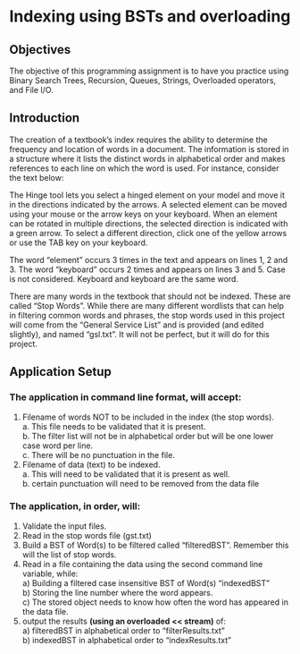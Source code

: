 # Indexing using BSTs and overloading

## Objectives
The objective of this programming assignment is to have you practice using Binary Search Trees, Recursion, Queues, Strings, 
Overloaded operators, and File I/O.

## Introduction
The creation of a textbook’s index requires the ability to determine the frequency and location of words in a document.
The information is stored in a structure where it lists the distinct words in alphabetical order and makes references to each
line on which the word is used. For instance, consider the text below:

The Hinge tool lets you select a hinged element on your model and move it in the directions indicated by the arrows. A selected
element can be moved using your mouse or the arrow keys on your keyboard. When an element can be rotated in multiple directions,
the selected direction is indicated with a green arrow. To select a different direction, click one of the yellow arrows or use
the TAB key on your keyboard.

The word “element” occurs 3 times in the text and appears on lines 1, 2 and 3. The word “keyboard” occurs 2 times and appears on
lines 3 and 5. Case is not considered. Keyboard and keyboard are the same word. 

There are many words in the textbook that should not be indexed. These are called “Stop Words”. While there are many different wordlists
that can help in filtering common words and phrases, the stop words used in this project will come from the “General Service List”
and is provided (and edited slightly), and named “gsl.txt”. It will not be perfect, but it will do for this project. 

## Application Setup
### The application in command line format, will accept:
1.	Filename of words NOT to be included in the index (the stop words).<br> 
  a.	This file needs to be validated that it is present.<br>
  b.	The filter list will not be in alphabetical order but will be one lower case word per line.<br>
  c.	There will be no punctuation in the file.<br>
2.	Filename of data (text) to be indexed.<br>
  a.	This will need to be validated that it is present as well.<br>
  b.	certain punctuation will need to be removed from the data file<br>
  
### The application, **in order**, will:
1)	Validate the input files.<br>
2)	Read in the stop words file (gst.txt)<br>
3)	Build a BST of Word(s) to be filtered called “filteredBST”.  Remember this will the list of stop words.<br>
4)	Read in a file containing the data using the second command line variable, while:<br>
  a)	Building a filtered case insensitive BST of Word(s) “indexedBST”<br>
  b)	Storing the line number where the word appears.<br>
  c)	The stored object needs to know how often the word has appeared in the data file.<br>
5)	output the results **(using an overloaded << stream)** of:<br>
  a)	filteredBST in alphabetical order to “filterResults.txt”<br>
  b)	indexedBST in alphabetical order to “indexResults.txt”<br>
